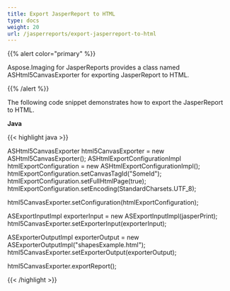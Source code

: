 ```yaml
---
title: Export JasperReport to HTML
type: docs
weight: 20
url: /jasperreports/export-jasperreport-to-html
---
```


{{% alert color="primary" %}}

Aspose.Imaging for JasperReports provides a class named ASHtml5CanvasExporter for exporting JasperReport to HTML.

{{% /alert %}}

The following code snippet demonstrates how to export the JasperReport to HTML.

**Java**

{{< highlight java >}}

ASHtml5CanvasExporter html5CanvasExporter = new ASHtml5CanvasExporter();
ASHtmlExportConfigurationImpl htmlExportConfiguration = new ASHtmlExportConfigurationImpl();
htmlExportConfiguration.setCanvasTagId("SomeId");
htmlExportConfiguration.setFullHtmlPage(true);
htmlExportConfiguration.setEncoding(StandardCharsets.UTF_8);

html5CanvasExporter.setConfiguration(htmlExportConfiguration);

ASExportInputImpl exporterInput = new ASExportInputImpl(jasperPrint);
html5CanvasExporter.setExporterInput(exporterInput);

ASExporterOutputImpl exporterOutput = new ASExporterOutputImpl("shapesExample.html");
html5CanvasExporter.setExporterOutput(exporterOutput);

html5CanvasExporter.exportReport();

{{< /highlight >}}

